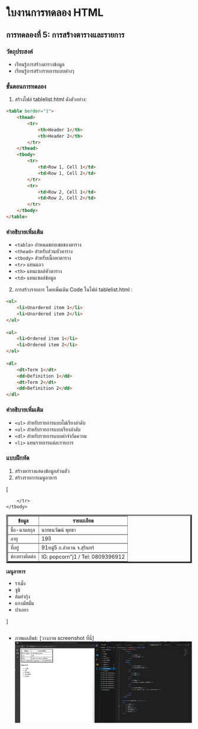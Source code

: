 # ใบงานการทดลอง HTML

## การทดลองที่ 5: การสร้างตารางและรายการ
### วัตถุประสงค์
- เรียนรู้การสร้างตารางข้อมูล
- เรียนรู้การสร้างรายการแบบต่างๆ

### ขั้นตอนการทดลอง
1. สร้างไฟล์ tablelist.html ดังตัวอย่าง:
```html
<table border="1">
    <thead>
        <tr>
            <th>Header 1</th>
            <th>Header 2</th>
        </tr>
    </thead>
    <tbody>
        <tr>
            <td>Row 1, Cell 1</td>
            <td>Row 1, Cell 2</td>
        </tr>
        <tr>
            <td>Row 2, Cell 1</td>
            <td>Row 2, Cell 2</td>
        </tr>
    </tbody>
</table>
```

### คำอธิบายเพิ่มเติม
- `<table>` กำหนดขอบเขตของตาราง
- `<thead>` สำหรับส่วนหัวตาราง
- `<tbody>` สำหรับเนื้อหาตาราง
- `<tr>` แทนแถว
- `<th>` แทนเซลล์หัวตาราง
- `<td>` แทนเซลล์ข้อมูล

2. การสร้างรายการ โดยเพิ่มเติม Code ในไฟล์ tablelist.html :
```html
<ul>
    <li>Unordered item 1</li>
    <li>Unordered item 2</li>
</ul>

<ol>
    <li>Ordered item 1</li>
    <li>Ordered item 2</li>
</ol>

<dl>
    <dt>Term 1</dt>
    <dd>Definition 1</dd>
    <dt>Term 2</dt>
    <dd>Definition 2</dd>
</dl>
```

### คำอธิบายเพิ่มเติม
- `<ul>` สำหรับรายการแบบไม่เรียงลำดับ
- `<ol>` สำหรับรายการแบบเรียงลำดับ
- `<dl>` สำหรับรายการแบบคำจำกัดความ
- `<li>` แทนรายการแต่ละรายการ

### แบบฝึกหัด
1. สร้างตารางแสดงข้อมูลส่วนตัว
2. สร้างรายการเมนูอาหาร

[<table border="4.5">
    <thead>
        <tr>
            <th>ข้อมูล</th>
            <th>รายละเอียด</th>
        </tr>
    </thead>
    <tbody>
        <tr>
            <td>ชื่อ-นามสกุล</td>
            <td>นายธนวัฒน์ พุทธา</td>
        </tr>
        <tr>
            <td>อายุ</td>
            <td>19ปี</td>
        </tr>
        <tr>
            <td>ที่อยู่</td>
            <td>91หมู่5 อ.ลำดวน จ.สุรินทร์</td>
        </tr>
        <tr>
            <td>ช่องทางติดต่อ</td>
            <td>IG: popcorn"j1 / Tel: 0809396912</td>

        </tr>
    </tbody>
</table>

<p><strong>เมนูอาหาร</strong></p>
<ul>
    <li>ราเม็ง</li>
    <li>ซูชิ</li>
    <li>ต้มยำกุ้ง</li>
    <li>แกงมัสมั่น</li>
    <li>ปาเอยา</li>
</ul>


]
```html

```
- ภาพผลลัพธ์:
[วางภาพ screenshot ที่นี่]
![alt text](image-7.png)
